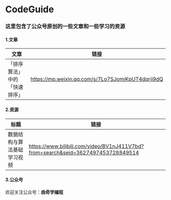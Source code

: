 # CodeGuide

### 这里包含了公众号原创的一些文章和一些学习的资源

#### 1.文章

| 文章                         | 链接                                              |
| ---------------------------- | ------------------------------------------------- |
| 「排序算法」中的「快速排序」 | https://mp.weixin.qq.com/s/7Lo7SJomiKpUT4dqrji9dQ |

#### 2.资源

| 标题                       | 链接                                                         |
| -------------------------- | ------------------------------------------------------------ |
| 数据结构与算法基础学习视频 | https://www.bilibili.com/video/BV1nJ411V7bd?from=search&seid=3627497453728849514 |

#### 3.公众号

欢迎关注公众号：**曲奇学编程**
